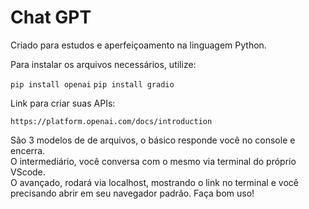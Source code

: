 # Chat GPT

Criado para estudos e aperfeiçoamento na linguagem Python.

Para instalar os arquivos necessários, utilize:

`pip install openai`
`pip install gradio`

Link para criar suas APIs: 

`https://platform.openai.com/docs/introduction`

São 3 modelos de de arquivos, o básico responde você no console e encerra. </br>
O intermediário, você conversa com o mesmo via terminal do próprio VScode. </br>
O avançado, rodará via localhost, mostrando o link no terminal e você precisando abrir em seu navegador padrão. Faça bom uso!

<!-- 
Luiz Gustavo Zanoni
27/03/2023
21:24 
-->
